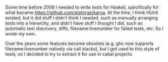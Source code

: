 Some time before 2008 I needed to write tests for Haskell, specifically for
what became <https://github.com/elaforge/karya>.  At the time, I think HUnit
existed, but it did stuff I didn't think I needed, such as manually arranging
tests into a hierarchy, and didn't have stuff I thought I did, such as
automatic test discovery, diffs, filename:linenumber for failed tests, etc.
So I wrote my own.

Over the years some features became obsolete (e.g. ghc now supports
filename:linenumber natively via call stacks), but I got used to this style of
tests, so I decided to try to extract it for use in cabal projects.

